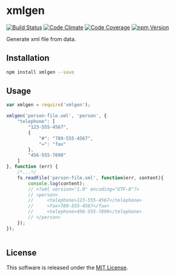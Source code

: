 xmlgen
==========

<!-- Badge Start -->
<a name="badges"></a>

[![Build Status][bd_travis_shield_url]][bd_travis_url]
[![Code Climate][bd_codeclimate_shield_url]][bd_codeclimate_url]
[![Code Coverage][bd_codeclimate_coverage_shield_url]][bd_codeclimate_url]
[![npm Version][bd_npm_shield_url]][bd_npm_url]

[bd_repo_url]: https://github.com/okunishinishi/node-xmlgen
[bd_travis_url]: http://travis-ci.org/okunishinishi/node-xmlgen
[bd_travis_shield_url]: http://img.shields.io/travis/okunishinishi/node-xmlgen.svg?style=flat
[bd_license_url]: https://github.com/okunishinishi/node-xmlgen/blob/master/LICENSE
[bd_codeclimate_url]: http://codeclimate.com/github/okunishinishi/node-xmlgen
[bd_codeclimate_shield_url]: http://img.shields.io/codeclimate/github/okunishinishi/node-xmlgen.svg?style=flat
[bd_codeclimate_coverage_shield_url]: http://img.shields.io/codeclimate/coverage/github/okunishinishi/node-xmlgen.svg?style=flat
[bd_gemnasium_url]: https://gemnasium.com/okunishinishi/node-xmlgen
[bd_gemnasium_shield_url]: https://gemnasium.com/okunishinishi/node-xmlgen.svg
[bd_npm_url]: http://www.npmjs.org/package/xmlgen
[bd_npm_shield_url]: http://img.shields.io/npm/v/xmlgen.svg?style=flat

<!-- Badge End -->


<!-- Description Start -->
<a name="description"></a>

Generate xml file from data.

<!-- Description End -->




<!-- Sections Start -->
<a name="sections"></a>

<!-- Section from "docs/readme/01.Installation.md.hbs" Start -->

<a name="section-docs-readme-01-installation-md"></a>
Installation
-----

```bash
npm install xmlgen --save
```

<!-- Section from "docs/readme/01.Installation.md.hbs" End -->

<!-- Section from "docs/readme/02.Usage.md.hbs" Start -->

<a name="section-docs-readme-02-usage-md"></a>
Usage
----

```javascript
var xmlgen = require('xmlgen');

xmlgen('person-file.xml', 'person', {
    "telephone": [
        "123-555-4567",
        {
            "#": "789-555-4567",
            "=": "fax"
        },
        "456-555-7890"
    ]
}, function (err) {
    /*...*/
    fs.readFile('person-file.xml', function(err, content){
        console.log(content);
        // <?xml version="1.0" encoding="UTF-8"?>
        // <person>
        //     <telephone>123-555-4567</telephone>
        //     <fax>789-555-4567</fax>
        //     <telephone>456-555-7890</telephone>
        // </person>
    });
});



```
<!-- Section from "docs/readme/02.Usage.md.hbs" End -->


<!-- Sections Start -->


<!-- LICENSE Start -->
<a name="license"></a>

License
-------
This software is released under the [MIT License](https://github.com/okunishinishi/node-xmlgen/blob/master/LICENSE).

<!-- LICENSE End -->


